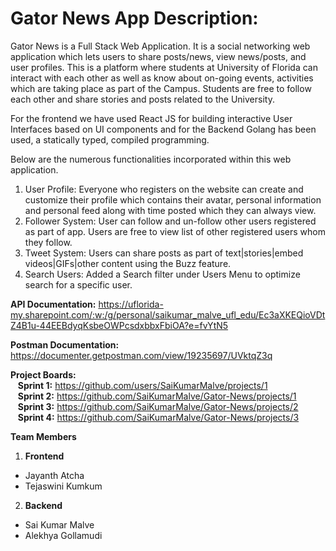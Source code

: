 # Gator News App Description:
Gator News is a Full Stack Web Application. It is a social networking web application which lets users to share posts/news, view news/posts, and user profiles. This is a platform where students at University of Florida can interact with each other as well as know about on-going events, activities which are taking place as part of the Campus. Students are free to follow each other and share stories and posts related to the University. 

For the frontend we have used React JS for building interactive User Interfaces based on UI components and for the Backend Golang has been used, a statically typed, compiled programming.

Below are the numerous functionalities incorporated within this web application. 
  
1.  User Profile: Everyone who registers on the website can create and customize their profile which contains their avatar, personal information and personal feed along with time posted which they can always view.
2.	Follower System: User can follow and un-follow other users registered as part of app. Users are free to view list of other registered users whom they follow.
3.	Tweet System: Users can share posts as part of text|stories|embed videos|GIFs|other content using the Buzz feature. 
4.	Search Users: Added a Search filter under Users Menu to optimize search for a specific user.

**API Documentation:**
https://uflorida-my.sharepoint.com/:w:/g/personal/saikumar_malve_ufl_edu/Ec3aXKEQioVDtZ4B1u-44EEBdyqKsbeOWPcsdxbbxFbiOA?e=fvYtN5

**Postman Documentation:** https://documenter.getpostman.com/view/19235697/UVktqZ3q

**Project Boards:** <br />
&nbsp;&nbsp;&nbsp;**Sprint 1:** https://github.com/users/SaiKumarMalve/projects/1 <br />
&nbsp;&nbsp;&nbsp;**Sprint 2:** https://github.com/SaiKumarMalve/Gator-News/projects/1 <br />
&nbsp;&nbsp;&nbsp;**Sprint 3:** https://github.com/SaiKumarMalve/Gator-News/projects/2 <br />
&nbsp;&nbsp;&nbsp;**Sprint 4:** https://github.com/SaiKumarMalve/Gator-News/projects/3 <br />

**Team Members** 
1. **Frontend**
* Jayanth Atcha
* Tejaswini Kumkum
2. **Backend**
* Sai Kumar Malve
* Alekhya Gollamudi  
